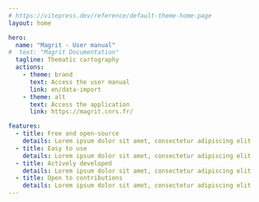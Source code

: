 ```yaml
---
# https://vitepress.dev/reference/default-theme-home-page
layout: home

hero:
  name: "Magrit - User manual"
#  text: "Magrit Documentation"
  tagline: Thematic cartography
  actions:
    - theme: brand
      text: Access the user manual
      link: en/data-import
    - theme: alt
      text: Access the application
      link: https://magrit.cnrs.fr/

features:
  - title: Free and open-source
    details: Lorem ipsum dolor sit amet, consectetur adipiscing elit
  - title: Easy to use
    details: Lorem ipsum dolor sit amet, consectetur adipiscing elit
  - title: Actively developed
    details: Lorem ipsum dolor sit amet, consectetur adipiscing elit
  - title: Open to contributions
    details: Lorem ipsum dolor sit amet, consectetur adipiscing elit
---
```



